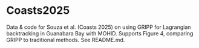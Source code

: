 # Coasts2025
Data &amp; code for Souza et al. (Coasts 2025) on using GRIPP for Lagrangian backtracking in Guanabara Bay with MOHID. Supports Figure 4, comparing GRIPP to traditional methods. See README.md.
